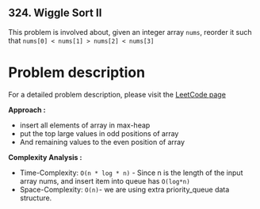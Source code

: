 ## 324. Wiggle Sort II

This problem is involved about, given an integer array `nums`, reorder it such that `nums[0] < nums[1] > nums[2] < nums[3]`

# Problem description

For a detailed problem description, please visit the [LeetCode page](https://leetcode.com/problems/wiggle-sort-ii/description/)

**Approach :**<br/>

-   insert all elements of array in max-heap
-   put the top large values in odd positions of array
-   And remaining values to the even position of array

**Complexity Analysis :**<br/>

-   Time-Complexity: `O(n * log * n)` - Since n is the length of the input array nums, and insert item into queue has `O(log*n)`
-   Space-Complexity: `O(n)`- we are using extra priority_queue data structure.
